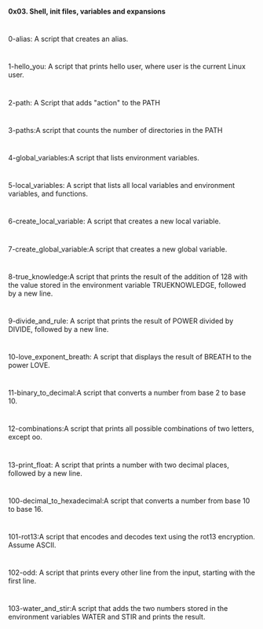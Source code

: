 **0x03. Shell, init files, variables and expansions**

#
0-alias: A script that creates an alias.
#
1-hello_you:  A script that prints hello user, where user is the current Linux user.
#
2-path: A Script that adds "action" to the PATH
#
3-paths:A script that counts the number of directories in the PATH
#
4-global_variables:A script that lists environment variables.
#
5-local_variables: A script that lists all local variables and environment variables, and functions.
#
6-create_local_variable: A script that creates a new local variable.
#
7-create_global_variable:A script that creates a new global variable.
#
8-true_knowledge:A script that prints the result of the addition of 128 with the value stored in the environment variable TRUEKNOWLEDGE, followed by a new line.
#
9-divide_and_rule: A script that prints the result of POWER divided by DIVIDE, followed by a new line.
#
10-love_exponent_breath: A script that displays the result of BREATH to the power LOVE.
#
11-binary_to_decimal:A  script that converts a number from base 2 to base 10.
#
12-combinations:A script that prints all possible combinations of two letters, except oo.
#
13-print_float: A script that prints a number with two decimal places, followed by a new line.
#
100-decimal_to_hexadecimal:A script that converts a number from base 10 to base 16.
#
101-rot13:A script that encodes and decodes text using the rot13 encryption. Assume ASCII.
#
102-odd: A script that prints every other line from the input, starting with the first line.
#
103-water_and_stir:A  script that adds the two numbers stored in the environment variables WATER and STIR and prints the result.